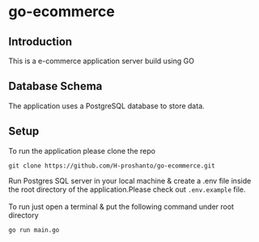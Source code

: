 # go-ecommerce

## Introduction
  This is a e-commerce application server build using GO

## Database Schema
  The application uses a PostgreSQL database to store data.

## Setup
To run the application please clone the repo 

```
git clone https://github.com/H-proshanto/go-ecommerce.git
```
Run Postgres SQL server in your local machine & create a .env file inside the root directory of the application.Please check out `.env.example` file.
</br>
</br>
To run just open a terminal & put the following command under root directory
```
go run main.go
```
